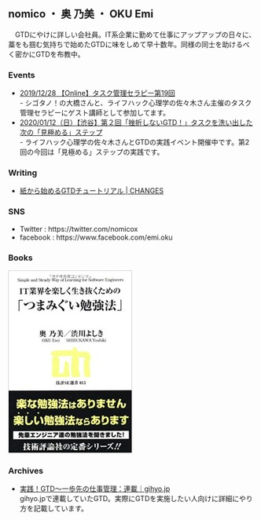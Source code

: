 
  <h2>nomico ・ 奥 乃美 ・ OKU Emi</h2>

　GTDにやけに詳しい会社員。IT系企業に勤めて仕事にアップアップの日々に、藁をも掴む気持ちで始めたGTDに味をしめて早十数年。同様の同士を助けるべく密かにGTDを布教中。
  
  <h3>Events</h3>
  <ul>
      <li><a href="https://shigotano.doorkeeper.jp/events/100890" target="_blank">2019/12/28 【Online】タスク管理セラピー第19回</a>
        <br>- シゴタノ！の大橋さんと、ライフハック心理学の佐々木さん主催のタスク管理セラピーにゲスト講師として参加してます。
      <li><a href="https://shigotano.doorkeeper.jp/events/100890" target="_blank">2020/01/12（日）【渋谷】第２回「挫折しないGTD！」タスクを洗い出した次の「見極める」ステップ</a>
        <br>- ライフハック心理学の佐々木さんとGTDの実践イベント開催中です。第2回の今回は「見極める」ステップの実践です。
  </ul>



  <h3>Writing</h3>
  <ul>
    <li><a href="https://changes.jp/archives/category/how-to-work/gtd-tutorial" target="_blank">
      紙から始めるGTDチュートリアル | CHANGES
      </a>
  </ul>


<h3>SNS</h3>
  <ul>
    <li>Twitter : https://twitter.com/nomicox 
    <li>facebook : https://www.facebook.com/emi.oku 

  </ul>



  <h3>Books</h3>
    <a href="https://www.amazon.co.jp/exec/obidos/ASIN/477414259X/works4life-22/"><img src="/images/title_tsumamigui.jpg" width="50%" /></a>
    
  <h3>Archives</h3>
    <ul>
      <li><a href="https://gihyo.jp/lifestyle/serial/01/prac_gtd" target="_blank">実践！GTD～一歩先の仕事管理：連載｜gihyo.jp </a>
        <br>gihyo.jpで連載していたGTD。実際にGTDを実施したい人向けに詳細にやり方を記載しています。
        
    
